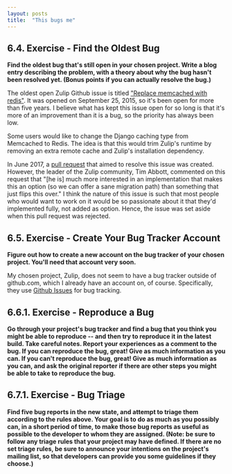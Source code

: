 ```yaml
---
layout: posts
title:  "This bugs me"
---
```

## 6.4. Exercise - Find the Oldest Bug
**Find the oldest bug that's still open in your chosen project. Write a blog entry describing the problem, with a theory about why the bug hasn't been resolved yet. (Bonus points if you can actually resolve the bug.)**

The oldest open Zulip Github issue is titled ["Replace memcached with redis"](https://github.com/zulip/zulip/issues/16). It was opened on September 25, 2015, so it's been open for more than five years. I believe what has kept this issue open for so long is that it's more of an improvement than it is a bug, so the priority has always been low. 

Some users would like to change the Django caching type from Memcached to Redis. The idea is that this would trim Zulip's runtime by removing an extra remote cache and Zulip's installation dependency. 

In June 2017, a [pull request](https://github.com/zulip/zulip/pull/5224) that aimed to resolve this issue was created. However, the leader of the Zulip community, Tim Abbott, commented on this request that "[he is] much more interested in an implementation that makes this an option (so we can offer a sane migration path) than something that just flips this over." I think the nature of this issue is such that most people who would want to work on it would be so passionate about it that they'd implemented fully, not added as option. Hence, the issue was set aside when this pull request was rejected.


## 6.5. Exercise - Create Your Bug Tracker Account
**Figure out how to create a new account on the bug tracker of your chosen project. You'll need that account very soon.**

My chosen project, Zulip, does not seem to have a bug tracker outside of github.com, which I already have an account on, of course. Specifically, they use [Github Issues](https://github.com/zulip/zulip/issues) for bug tracking.


## 6.6.1. Exercise - Reproduce a Bug
**Go through your project's bug tracker and find a bug that you think you might be able to reproduce -- and then try to reproduce it in the latest build. Take careful notes. Report your experiences as a comment to the bug. If you can reproduce the bug, great! Give as much information as you can. If you can't reproduce the bug, great! Give as much information as you can, and ask the original reporter if there are other steps you might be able to take to reproduce the bug.**



## 6.7.1. Exercise - Bug Triage
**Find five bug reports in the new state, and attempt to triage them according to the rules above. Your goal is to do as much as you possibly can, in a short period of time, to make those bug reports as useful as possible to the developer to whom they are assigned. (Note: be sure to follow any triage rules that your project may have defined. If there are no set triage rules, be sure to announce your intentions on the project's mailing list, so that developers can provide you some guidelines if they choose.)**


